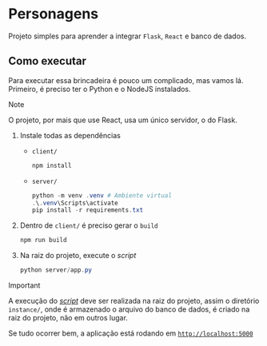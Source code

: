 # Personagens

Projeto simples para aprender a integrar `Flask`, `React` e banco de dados.

## Como executar

Para executar essa brincadeira é pouco um complicado, mas vamos lá. Primeiro, é preciso ter o Python e o NodeJS instalados.

> [!NOTE]
> O projeto, por mais que use React, usa um único servidor, o do Flask.

1. Instale todas as dependências

    - `client/`

        ```powershell
        npm install
        ```

    - `server/`

        ```powershell
        python -m venv .venv # Ambiente virtual
        .\.venv\Scripts\activate
        pip install -r requirements.txt
        ```

2. Dentro de `client/` é preciso gerar o `build`

    ```powershell
    npm run build
    ```

3. Na raiz do projeto, execute o *script*

    ```powershell
    python server/app.py
    ```

> [!IMPORTANT]
> A execução do [*script*](#como-executar) deve ser realizada na raiz do projeto, assim o diretório `instance/`, onde é armazenado o arquivo do banco de dados, é criado na raiz do projeto, não em outros lugar.

Se tudo ocorrer bem, a aplicação está rodando em [`http://localhost:5000`](http://localhost:5000)
